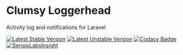 # Clumsy Loggerhead
Activity log and notifications for Laravel

[![Latest Stable Version](https://poser.pugx.org/clumsy/loggerhead/version)](https://packagist.org/packages/clumsy/loggerhead) [![Latest Unstable Version](https://poser.pugx.org/clumsy/loggerhead/v/unstable)](//packagist.org/packages/clumsy/loggerhead) [![Codacy Badge](https://api.codacy.com/project/badge/Grade/1740cca7d5724c8aab4c6880d44dfcbd)](https://www.codacy.com/app/tbuteler/clumsy-loggerhead?utm_source=github.com&amp;utm_medium=referral&amp;utm_content=tbuteler/clumsy-loggerhead&amp;utm_campaign=Badge_Grade) [![SensioLabsInsight](https://insight.sensiolabs.com/projects/2c5f4d56-d7e5-4d19-acdc-87eec6d236d3/mini.png)](https://insight.sensiolabs.com/projects/2c5f4d56-d7e5-4d19-acdc-87eec6d236d3)

